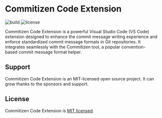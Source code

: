 # Commitizen Code Extension

![build](https://github.com/iamando/commitizen-code-extension/workflows/build/badge.svg)
![license](https://img.shields.io/github/license/iamando/commitizen-code-extension?color=success)

Commitizen Code Extension is a powerful Visual Studio Code (VS Code) extension designed to enhance the commit message writing experience and enforce standardized commit message formats in Git repositories. It integrates seamlessly with the Commitizen tool, a popular convention-based commit message format helper.

## Support

Commitizen Code Extension is an MIT-licensed open source project. It can grow thanks to the sponsors and support.

## License

Commitizen Code Extension is [MIT licensed](LICENSE).
